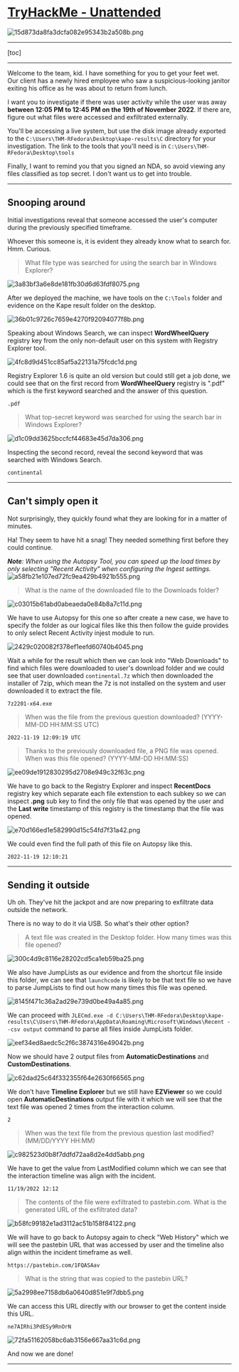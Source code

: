 # [TryHackMe - Unattended](https://tryhackme.com/r/room/unattended)
![15d873da8fa3dcfa082e95343b2a508b.png](../../_resources/15d873da8fa3dcfa082e95343b2a508b.png)
***
[toc]
***
Welcome to the team, kid. I have something for you to get your feet wet.
Our client has a newly hired employee who saw a suspicious-looking janitor exiting his office as he was about to return from lunch.

I want you to investigate if there was user activity while the user was away **between 12:05 PM to 12:45 PM on the 19th of November 2022**. If there are, figure out what files were accessed and exfiltrated externally.

You'll be accessing a live system, but use the disk image already exported to the `C:\Users\THM-RFedora\Desktop\kape-results\C` directory for your investigation. The link to the tools that you'll need is in `C:\Users\THM-RFedora\Desktop\tools` 

Finally, I want to remind you that you signed an NDA, so avoid viewing any files classified as top secret. I don't want us to get into trouble.
***
## Snooping around
Initial investigations reveal that someone accessed the user's computer during the previously specified timeframe.

Whoever this someone is, it is evident they already know what to search for. Hmm. Curious.

> What file type was searched for using the search bar in Windows Explorer?

![3a83bf3a6e8de181fb30d6d63fdf8075.png](../../_resources/3a83bf3a6e8de181fb30d6d63fdf8075.png)

After we deployed the machine, we have tools on the `C:\Tools` folder and evidence on the Kape result folder on the desktop. 

![36b01c9726c7659e4270f92094077f8b.png](../../_resources/36b01c9726c7659e4270f92094077f8b.png)

Speaking about Windows Search, we can inspect **WordWheelQuery** registry key from the only non-default user on this system with Registry Explorer tool.

![4fc8d9d451cc85af5a22131a75fcdc1d.png](../../_resources/4fc8d9d451cc85af5a22131a75fcdc1d.png)

Registry Explorer 1.6 is quite an old version but could still get a job done, we could see that on the first record from **WordWheelQuery** registry is ".pdf" which is the first keyword searched and the answer of this question.

```
.pdf
```

> What top-secret keyword was searched for using the search bar in Windows Explorer?

![d1c09dd3625bccfcf44683e45d7da306.png](../../_resources/d1c09dd3625bccfcf44683e45d7da306.png)

Inspecting the second record, reveal the second keyword that was searched with Windows Search. 

```
continental
```

* * *
## Can't simply open it
Not surprisingly, they quickly found what they are looking for in a matter of minutes.

Ha! They seem to have hit a snag! They needed something first before they could continue.

***Note**:  When using the Autopsy Tool, you can speed up the load times by only selecting "Recent Activity" when configuring the Ingest settings.*
![a58fb21e107ed72fc9ea429b4921b555.png](../../_resources/a58fb21e107ed72fc9ea429b4921b555.png)

>What is the name of the downloaded file to the Downloads folder?

![c03015b61abd0abeaeda0e84b8a7c11d.png](../../_resources/c03015b61abd0abeaeda0e84b8a7c11d.png)

We have to use Autopsy for this one so after create a new case, we have to specify the folder as our logical files like this then follow the guide provides to only select Recent Activity injest module to run.

![2429c020082f378ef1eefd60740b4045.png](../../_resources/2429c020082f378ef1eefd60740b4045.png)

Wait a while for the result which then we can look into "Web Downloads" to find which files were downloaded to user's download folder and we could see that user downloaded `continental.7z` which then downloaded the installer of 7zip, which mean the 7z is not installed on the system and user downloaded it to extract the file. 

```
7z2201-x64.exe
```

>When was the file from the previous question downloaded? (YYYY-MM-DD HH:MM:SS UTC)
```
2022-11-19 12:09:19 UTC
```

>Thanks to the previously downloaded file, a PNG file was opened. When was this file opened? (YYYY-MM-DD HH:MM:SS)

![ee09de1912830295d2708e949c32f63c.png](../../_resources/ee09de1912830295d2708e949c32f63c.png)

We have to go back to the Registry Explorer and inspect **RecentDocs** registry key which separate each file extenstion to each subkey so we can inspect **.png** sub key to find the only file that was opened by the user and the **Last write** timestamp of this registry is the timestamp that the file was opened.
 
![e70d166ed1e582990d15c54fd7f31a42.png](../../_resources/e70d166ed1e582990d15c54fd7f31a42.png)

We could even find the full path of this file on Autopsy like this.

```
2022-11-19 12:10:21
```

* * *
## Sending it outside
Uh oh. They've hit the jackpot and are now preparing to exfiltrate data outside the network.

There is no way to do it via USB. So what's their other option?

>A text file was created in the Desktop folder. How many times was this file opened?

![300c4d9c8116e28202cd5ca1eb59ba25.png](../../_resources/300c4d9c8116e28202cd5ca1eb59ba25.png)

We also have JumpLists as our evidence and from the shortcut file inside this folder, we can see that `launchcode` is likely to be that text file so we have to parse JumpLists to find out how many times this file was opened.

![8145f471c36a2ad29e739d0be49a4a85.png](../../_resources/8145f471c36a2ad29e739d0be49a4a85.png)

We can proceed with `JLECmd.exe -d C:\Users\THM-RFedora\Desktop\kape-results\C\Users\THM-RFedora\AppData\Roaming\Microsoft\Windows\Recent --csv output` command to parse all files inside JumpLists folder.

![eef34ed8aedc5c2f6c3874316e49042b.png](../../_resources/eef34ed8aedc5c2f6c3874316e49042b.png)

Now we should have 2 output files from **AutomaticDestinations** and **CustomDestinations**.

![c62dad25c64f332355f64e2630f66565.png](../../_resources/c62dad25c64f332355f64e2630f66565.png)

We don't have **Timeline Explorer** but we still have **EZViewer** so we could open **AutomaticDestinations** output file with it which we will see that the text file was opened 2 times from the interaction column.

```
2
```

>When was the text file from the previous question last modified? (MM/DD/YYYY HH:MM)

![c982523d0b8f7ddfd72aa8d2e4dd5abb.png](../../_resources/c982523d0b8f7ddfd72aa8d2e4dd5abb.png)

We have to get the value from LastModified column which we can see that the interaction timeline was align with the incident. 

```
11/19/2022 12:12
```

>The contents of the file were exfiltrated to pastebin.com. What is the generated URL of the exfiltrated data?

![b58fc99182e1ad3112ac51b158f84122.png](../../_resources/b58fc99182e1ad3112ac51b158f84122.png)

We will have to go back to Autopsy again to check "Web History" which we will see the pastebin URL that was accessed by user and the timeline also align within the incident timeframe as well.

```
https://pastebin.com/1FQASAav
```

>What is the string that was copied to the pastebin URL?

![5a2998ee7158db6a0640d851e9f7dbb5.png](../../_resources/5a2998ee7158db6a0640d851e9f7dbb5.png)

We can access this URL directly with our browser to get the content inside this URL.

```
ne7AIRhi3PdESy9RnOrN
```

![72fa51162058bc6ab3156e667aa31c6d.png](../../_resources/72fa51162058bc6ab3156e667aa31c6d.png)

And now we are done!
* * *